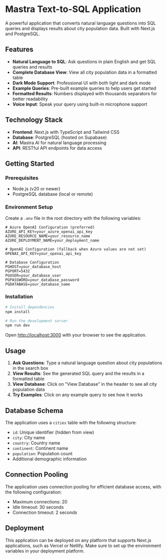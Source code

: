 # Mastra Text-to-SQL Application

A powerful application that converts natural language questions into SQL queries and displays results about city population data. Built with Next.js and PostgreSQL.

## Features

- **Natural Language to SQL**: Ask questions in plain English and get SQL queries and results
- **Complete Database View**: View all city population data in a formatted table
- **Dark Mode Support**: Professional UI with both light and dark mode
- **Example Queries**: Pre-built example queries to help users get started
- **Formatted Results**: Numbers displayed with thousands separators for better readability
- **Voice Input**: Speak your query using built-in microphone support

## Technology Stack

- **Frontend**: Next.js with TypeScript and Tailwind CSS
- **Database**: PostgreSQL (hosted on Supabase)
- **AI**: Mastra AI for natural language processing
- **API**: RESTful API endpoints for data access

## Getting Started

### Prerequisites

- Node.js (v20 or newer)
- PostgreSQL database (local or remote)

### Environment Setup

Create a `.env` file in the root directory with the following variables:

```
# Azure OpenAI Configuration (preferred)
AZURE_API_KEY=your_azure_openai_api_key
AZURE_RESOURCE_NAME=your_resource_name
AZURE_DEPLOYMENT_NAME=your_deployment_name

# OpenAI Configuration (fallback when Azure values are not set)
OPENAI_API_KEY=your_openai_api_key

# Database Configuration
PGHOST=your_database_host
PGPORT=5432
PGUSER=your_database_user
PGPASSWORD=your_database_password
PGDATABASE=your_database_name
```

### Installation

```bash
# Install dependencies
npm install

# Run the development server
npm run dev
```

Open [http://localhost:3000](http://localhost:3000) with your browser to see the application.

## Usage

1. **Ask Questions**: Type a natural language question about city populations in the search box
2. **View Results**: See the generated SQL query and the results in a formatted table
3. **View Database**: Click on "View Database" in the header to see all city population data
4. **Try Examples**: Click on any example query to see how it works

## Database Schema

The application uses a `cities` table with the following structure:

- `id`: Unique identifier (hidden from view)
- `city`: City name
- `country`: Country name
- `continent`: Continent name
- `population`: Population count
- Additional demographic information

## Connection Pooling

The application uses connection pooling for efficient database access, with the following configuration:

- Maximum connections: 20
- Idle timeout: 30 seconds
- Connection timeout: 2 seconds

## Deployment

This application can be deployed on any platform that supports Next.js applications, such as Vercel or Netlify. Make sure to set up the environment variables in your deployment platform.
